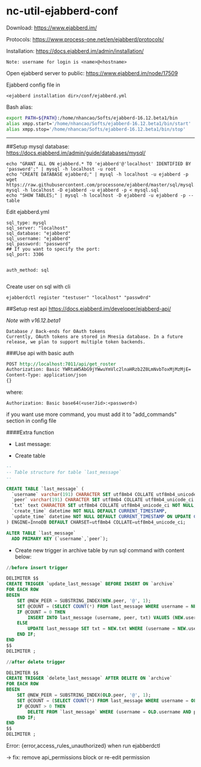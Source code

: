 # nc-util-ejabberd-conf
Download: https://www.ejabberd.im/

Protocols: https://www.process-one.net/en/ejabberd/protocols/

Installation: https://docs.ejabberd.im/admin/installation/

```
Note: username for login is <name>@<hostname>
```
Open ejabberd server to public:
https://www.ejabberd.im/node/17509

Ejabberd config file in 
```
<ejabberd installation dir>/conf/ejabberd.yml
```


Bash alias:
```bash
export PATH=${PATH}:/home/nhancao/Softs/ejabberd-16.12.beta1/bin
alias xmpp.start='/home/nhancao/Softs/ejabberd-16.12.beta1/bin/start'
alias xmpp.stop='/home/nhancao/Softs/ejabberd-16.12.beta1/bin/stop'
```
---------------------------------------------------------------
##Setup mysql database:
https://docs.ejabberd.im/admin/guide/databases/mysql/

```
echo "GRANT ALL ON ejabberd.* TO 'ejabberd'@'localhost' IDENTIFIED BY 'password';" | mysql -h localhost -u root
echo "CREATE DATABASE ejabberd;" | mysql -h localhost -u ejabberd -p
wget https://raw.githubusercontent.com/processone/ejabberd/master/sql/mysql.sql
mysql -h localhost -D ejabberd -u ejabberd -p < mysql.sql
echo "SHOW TABLES;" | mysql -h localhost -D ejabberd -u ejabberd -p --table
```

Edit ejabberd.yml
```
sql_type: mysql
sql_server: "localhost"
sql_database: "ejabberd"
sql_username: "ejabberd"
sql_password: "password"
## If you want to specify the port:
sql_port: 3306


auth_method: sql


```

Create user on sql with cli
```
ejabberdctl register "testuser" "localhost" "passw0rd"
```


##Setup rest api
https://docs.ejabberd.im/developer/ejabberd-api/

*Note with v16.12.beta1*
```
Database / Back-ends for OAuth tokens
Currently, OAuth tokens are stored in Mnesia database. In a future release, we plan to support multiple token backends.
```

###Use api with basic auth
```rest
POST http://localhost:7011/api/get_roster
Authorization: Basic YWRtaW5AbG9jYWwuYmVlc2lnaHRzb2Z0LmNvbToxMjMzMjE=
Content-Type: application/json
{}
```
where: 
```
Authorization: Basic base64(<userJid>:<password>)
```

if you want use more command, you must add it to "add_commands" section in config file


####Extra function
- Last message: 
+ Create table

```sql
--
-- Table structure for table `last_message`
--

CREATE TABLE `last_message` (
  `username` varchar(191) CHARACTER SET utf8mb4 COLLATE utf8mb4_unicode_ci NOT NULL,
  `peer` varchar(191) CHARACTER SET utf8mb4 COLLATE utf8mb4_unicode_ci NOT NULL,
  `txt` text CHARACTER SET utf8mb4 COLLATE utf8mb4_unicode_ci NOT NULL,
  `create_time` datetime NOT NULL DEFAULT CURRENT_TIMESTAMP,
  `update_time` datetime NOT NULL DEFAULT CURRENT_TIMESTAMP ON UPDATE CURRENT_TIMESTAMP
) ENGINE=InnoDB DEFAULT CHARSET=utf8mb4 COLLATE=utf8mb4_unicode_ci;

ALTER TABLE `last_message`
  ADD PRIMARY KEY (`username`,`peer`);
```

+ Create new trigger in archive table by run sql command with content below:

```sql
//before insert trigger

DELIMITER $$
CREATE TRIGGER `update_last_message` BEFORE INSERT ON `archive`
FOR EACH ROW 
BEGIN
	SET @NEW_PEER = SUBSTRING_INDEX(NEW.peer, '@', 1);
	SET @COUNT = (SELECT COUNT(*) FROM last_message WHERE username = NEW.username AND peer = @NEW_PEER);
    IF @COUNT = 0 THEN
        INSERT INTO last_message (username, peer, txt) VALUES (NEW.username, @NEW_PEER, NEW.txt); 
    ELSE
    	UPDATE last_message SET txt = NEW.txt WHERE (username = NEW.username AND peer = @NEW_PEER);
    END IF;
END
$$
DELIMITER ;
```

```sql
//after delete trigger

DELIMITER $$
CREATE TRIGGER `delete_last_message` AFTER DELETE ON `archive`
FOR EACH ROW 
BEGIN
	SET @NEW_PEER = SUBSTRING_INDEX(OLD.peer, '@', 1);
	SET @COUNT = (SELECT COUNT(*) FROM last_message WHERE username = OLD.username AND peer = @NEW_PEER);
    IF @COUNT > 0 THEN
        DELETE FROM `last_message` WHERE (username = OLD.username AND peer = @NEW_PEER);
    END IF;
END
$$
DELIMITER ;
```

Error:
{error,access_rules_unauthorized}
when run ejabberdctl

-> fix:
remove api_permissions block or re-edit permission






